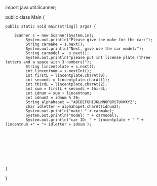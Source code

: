 
import java.util.Scanner;



public class Main
{
	
	public static void main(String[] args) {
            
		Scanner s = new Scanner(System.in);
             System.out.println("Please give the make for the car:"); 
             String carmake = s.next(); 
             System.out.println("Next, give use the car model:"); 
             String carmodel =  s.next();
             System.out.println("please put int license plate (three letters and a space with 3 numbers)");
             String lincentplate = s.next(); 
             int lincentnum = s.nextInt(); 
             int firstL = lincentplate.charAt(0); 
             int secondL = lincentplate.charAt(1); 
             int thirdL = lincentplate.charAt(2); 
             int sum = firstL + secondL + thirdL; 
             int idnum = sum + lincentnum; 
             int idnum2 = idnum % 26; 
             String alphahapet = "ABCDEFGHIJKLMNOPQRSTUVWXYZ"; 
             char idletter = alphahapet.charAt(idnum2); 
             System.out.println("make: " + carmake); 
             System.out.println("model: " + carmodel); 
             System.out.println("car ID: " + lincentplate + " " + lincentnum +" = "+ idletter + idnum ); 
             
             




             
             

	}
}
